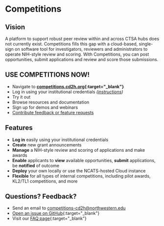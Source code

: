 # Competitions

## Vision

A platform to support robust peer review within and across CTSA hubs does not currently exist. Competitions fills this gap with a cloud-based, single-sign on software tool for investigators, reviewers and administrators to operate NIH-style review and scoring. With Competitions, you can post opportunities, submit applications and review and score those submissions.

## USE COMPETITIONS NOW!

* Navigate to **[competitions.cd2h.org](https://competitions.cd2h.org){:target="_blank"}**
* Log in using your institutional credentials _([instructions](howto_login.html))_
* Try it out 
* Browse resources and documentation
* Sign up for demos and webinars 
* [Contribute feedback or feature requests](https://github.com/data2health/competitions-project/issues)

## Features

* __Log in__ easily using your institutional credentials
* __Create__ new grant announcements
* __Manage__ a NIH-style review and scoring of applications and make awards
* __Enable__ applicants to __view__ available opportunities, __submit__ applications, be __notified__ of outcome
* __Deploy__ your own locally or use the NCATS-hosted Cloud instance
* __Flexible__ for all types of internal competitions, including pilot awards, KL2/TL1 competitions, and more

## Questions? Feedback?

* Send an email to <competitions-cd2h@northwestern.edu> 
* [Open an issue on GitHub](https://github.com/data2health/competitions-project/issues){:target="_blank"}
* Visit our [FAQ page](faq.html){:target="_blank"}
